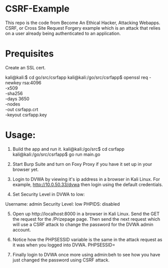 # CSRF-Example
This repo is the code from Become An Ethical Hacker, Attacking Webapps. CSRF, or Cross Site Request Forgery example which is an attack that relies on a user already being authenticated to an application.

# Prequisites
Create an SSL cert.

kali@kali:$ cd go/src/csrfapp
kali@kali:/go/src/csrfapp$ openssl req -newkey rsa:4096 \
            -x509 \
            -sha256 \
            -days 3650 \
            -nodes \
            -out csrfapp.crt \
            -keyout csrfapp.key


# Usage:
1. Build the app and run it.
kali@kali:/go/src$ cd csrfapp
kali@kali:/go/src/csrfapp$ go run main.go 

2. Start Burp Suite and turn on Foxy Proxy if you have it set up in your browser yet.

3. Login to DVWA by viewing it's ip address in a browser in Kali Linux.
For example, http://10.0.50.33/dvwa then login using the default credentials.

4. Set Security Level in DVWA to low:

Username: admin
Security Level: low
PHPIDS: disabled

5. Open up http://localhost:8000 in a browser in Kali Linux.
Send the GET the request for the /Prizepage page.
Then send the next request which will use a CSRF attack to change the password for the DVWA admin account.

6. Notice how the PHPSESSID variable is the same in the attack request as it was when you logged into DVWA.
PHPSESSID=

7. Finally login to DVWA once more using admin:beh to see how you have just changed the password using CSRF attack.
